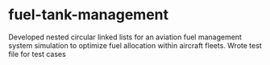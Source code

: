 # fuel-tank-management
Developed nested circular linked lists for an aviation fuel management system simulation to optimize fuel allocation within aircraft fleets. Wrote test file for test cases
